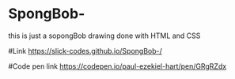 # SpongBob-
this is just a sopongBob drawing done with HTML and CSS 

#Link
https://slick-codes.github.io/SpongBob-/

#Code pen link
https://codepen.io/paul-ezekiel-hart/pen/GRgRZdx
